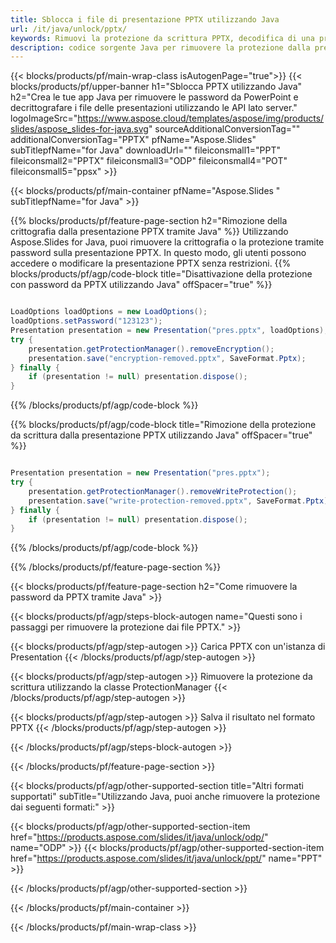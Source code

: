 ```yaml
---
title: Sblocca i file di presentazione PPTX utilizzando Java
url: /it/java/unlock/pptx/
keywords: Rimuovi la protezione da scrittura PPTX, decodifica di una presentazione PPTX, sblocca presentazione PPTX, rimuovi protezione PPTX
description: codice sorgente Java per rimuovere la protezione dalla presentazione PPTX.
---
```


{{< blocks/products/pf/main-wrap-class isAutogenPage="true">}}
{{< blocks/products/pf/upper-banner h1="Sblocca PPTX utilizzando Java" h2="Crea le tue app Java per rimuovere le password da PowerPoint e decrittografare i file delle presentazioni utilizzando le API lato server." logoImageSrc="https://www.aspose.cloud/templates/aspose/img/products/slides/aspose_slides-for-java.svg" sourceAdditionalConversionTag="" additionalConversionTag="PPTX" pfName="Aspose.Slides" subTitlepfName="for Java" downloadUrl="" fileiconsmall1="PPT" fileiconsmall2="PPTX" fileiconsmall3="ODP" fileiconsmall4="POT" fileiconsmall5="ppsx" >}}

{{< blocks/products/pf/main-container pfName="Aspose.Slides " subTitlepfName="for Java" >}}

{{% blocks/products/pf/feature-page-section  h2="Rimozione della crittografia dalla presentazione PPTX tramite Java" %}}
Utilizzando Aspose.Slides for Java, puoi rimuovere la crittografia o la protezione tramite password sulla presentazione PPTX. In questo modo, gli utenti possono accedere o modificare la presentazione PPTX senza restrizioni.
{{% blocks/products/pf/agp/code-block title="Disattivazione della protezione con password da PPTX utilizzando Java" offSpacer="true" %}}

```java

LoadOptions loadOptions = new LoadOptions();
loadOptions.setPassword("123123");
Presentation presentation = new Presentation("pres.pptx", loadOptions);
try {
    presentation.getProtectionManager().removeEncryption();
    presentation.save("encryption-removed.pptx", SaveFormat.Pptx);
} finally {
    if (presentation != null) presentation.dispose();
}
```

{{% /blocks/products/pf/agp/code-block %}}

{{% blocks/products/pf/agp/code-block title="Rimozione della protezione da scrittura dalla presentazione PPTX utilizzando Java" offSpacer="true" %}}

```java

Presentation presentation = new Presentation("pres.pptx");
try {
    presentation.getProtectionManager().removeWriteProtection();
    presentation.save("write-protection-removed.pptx", SaveFormat.Pptx);
} finally {
    if (presentation != null) presentation.dispose();
}
```

{{% /blocks/products/pf/agp/code-block %}}

{{% /blocks/products/pf/feature-page-section %}}

{{< blocks/products/pf/feature-page-section  h2="Come rimuovere la password da PPTX tramite Java" >}}

{{< blocks/products/pf/agp/steps-block-autogen name="Questi sono i passaggi per rimuovere la protezione dai file PPTX." >}}

{{< blocks/products/pf/agp/step-autogen >}}
Carica PPTX con un'istanza di Presentation
{{< /blocks/products/pf/agp/step-autogen >}}

{{< blocks/products/pf/agp/step-autogen >}}
Rimuovere la protezione da scrittura utilizzando la classe ProtectionManager
{{< /blocks/products/pf/agp/step-autogen >}}

{{< blocks/products/pf/agp/step-autogen >}}
Salva il risultato nel formato PPTX
{{< /blocks/products/pf/agp/step-autogen >}}

{{< /blocks/products/pf/agp/steps-block-autogen >}}

{{< /blocks/products/pf/feature-page-section >}}

{{< blocks/products/pf/agp/other-supported-section title="Altri formati supportati" subTitle="Utilizzando Java, puoi anche rimuovere la protezione dai seguenti formati:" >}}

{{< blocks/products/pf/agp/other-supported-section-item href="https://products.aspose.com/slides/it/java/unlock/odp/" name="ODP" >}}
{{< blocks/products/pf/agp/other-supported-section-item href="https://products.aspose.com/slides/it/java/unlock/ppt/" name="PPT" >}}


{{< /blocks/products/pf/agp/other-supported-section >}}

{{< /blocks/products/pf/main-container >}}
    
{{< /blocks/products/pf/main-wrap-class >}}